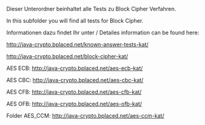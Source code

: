 Dieser Unterordner beinhaltet alle Tests zu Block Cipher Verfahren.

In this subfolder you will find all tests for Block Cipher.

Informationen dazu findet Ihr unter / Detailes information can be found here:

http://java-crypto.bplaced.net/known-answer-tests-kat/

http://java-crypto.bplaced.net/block-cipher-kat/

AES ECB: http://java-crypto.bplaced.net/aes-ecb-kat/

AES CBC: http://java-crypto.bplaced.net/aes-cbc-kat/

AES CFB: http://java-crypto.bplaced.net/aes-cfb-kat/

AES OFB: http://java-crypto.bplaced.net/aes-ofb-kat/

Folder AES_CCM: http://java-crypto.bplaced.net/aes-ccm-kat/
